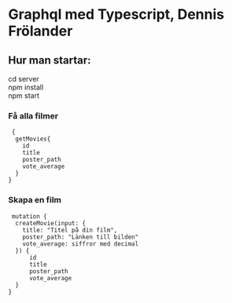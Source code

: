 # Graphql med Typescript, Dennis Frölander

## Hur man startar:

cd server\
npm install\
npm start


### Få alla filmer

```
 {
  getMovies{
    id
    title
    poster_path
    vote_average
  }
}
```

### Skapa en film 
```
 mutation {
  createMovie(input: {
    title: "Titel på din film",
    poster_path: "Länken till bilden"
    vote_average: siffror med decimal
  }) {
      id
      title
      poster_path
      vote_average
  }
}
```
